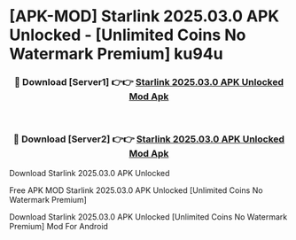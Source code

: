 # [APK-MOD] Starlink 2025.03.0 APK Unlocked - [Unlimited Coins No Watermark Premium] ku94u



<div align="center">
<h3>🔴 Download [Server1] 👉👉 <a href="https://momento.my/?title=Starlink_2025.03.0_APK_Unlocked">Starlink 2025.03.0 APK Unlocked Mod Apk</a></h3><br>

<h3>🔴 Download [Server2] 👉👉 <a href="https://momento.my/?title=Starlink_2025.03.0_APK_Unlocked">Starlink 2025.03.0 APK Unlocked Mod Apk</a></h3>
</div>



Download Starlink 2025.03.0 APK Unlocked 

Free APK MOD Starlink 2025.03.0 APK Unlocked [Unlimited Coins No Watermark Premium]

Download Starlink 2025.03.0 APK Unlocked [Unlimited Coins No Watermark Premium] Mod For Android
